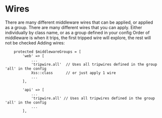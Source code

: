 # Wires
There are many different middleware wires that can be applied, or applied as a group.
There are many different wires that you can apply.
Either individually by class name, or as a group defined in your config
Order of middleware is when it trips, the first tripped wire will explore, the rest will not be checked
Adding wires:
```
    protected $middlewareGroups = [
        'web' => [
            ...
            'tripwire.all'  // Uses all tripwires defined in the group 'all' in the config
            Xss::class      // or just apply 1 wire
            ...
        ],

        'api' => [
            ...
            'tripwire.all' // Uses all tripwires defined in the group 'all' in the config
            ...
        ],
```
